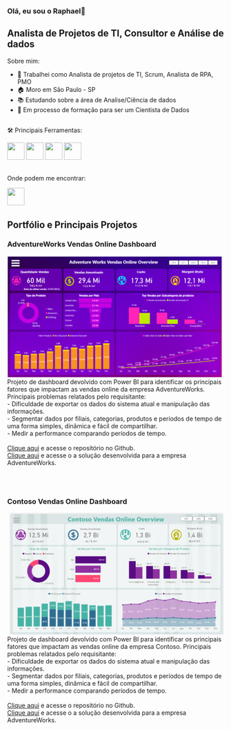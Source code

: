 ### Olá, eu sou o Raphael👋

## Analista de Projetos de TI, Consultor e Análise de dados

Sobre mim:

- 🔭 Trabalhei como Analista de projetos de TI, Scrum, Analista de RPA, PMO
- 🏠 Moro em São Paulo - SP
- 📚 Estudando sobre a área de Analise/Ciência de dados
- 🌱 Em processo de formação para ser um Cientista de Dados

##

🛠️ Principais Ferramentas:

<div>
  <img height="40" width="40" src="https://logospng.org/download/microsoft-excel/logo-microsoft-excel-256.png">
  <img height="40" width="40" src="https://github.com/Raphaneitor/Portfolio/blob/main/linguagens/sql.png?raw=true">
  <img height="40" width="40" src="https://github.com/Raphaneitor/Portfolio/blob/main/linguagens/power%20bi.png?raw=true">
  <img height="40" width="40" src="https://github.com/Raphaneitor/Portfolio/blob/main/linguagens/python.png?raw=true">
</div>

<br>

Onde podem me encontrar:
<div>
  <a href="https://www.linkedin.com/in/raphael-lopes-53348246/">
    <img height="40" width="40" src="https://github.com/Raphaneitor/Portfolio/blob/main/social%20icons/linkedin.png?raw=true">
</a>
</div>

##
## Portfólio e Principais Projetos
### AdventureWorks Vendas Online Dashboard
<img align="left" width="500" src="https://github.com/Raphaneitor/AdventureWorksPortfolio/blob/main/imagens/AdventureWorks_neon_Dashboard_Overview.png?raw=true">
Projeto de dashboard devolvido com Power BI para identificar os principais fatores que impactam as vendas online da empresa AdventureWorks.
Principais problemas relatados pelo requisitante: <br>
- Dificuldade de exportar os dados do sistema atual e manipulação das informações.<br>
- Segmentar dados por filiais, categorias, produtos e períodos de tempo de uma forma simples, dinâmica e fácil de compartilhar.<br>
- Medir a performance comparando períodos de tempo.<br>
<br>
<a href="https://github.com/Raphaneitor/AdventureWorksPortfolio" target="_blank">Clique aqui</a> e acesse o repositório no Github.
<br>
<a href="https://app.powerbi.com/view?r=eyJrIjoiMTc0MzI1MTctYWEwZC00NmQzLTkyZmYtMGI1MmU0MzlmM2U2IiwidCI6IjNhNzMyOWQ1LWRmZmUtNDhiYS1iODE0LTU3YjAyOWFiNjcwOCJ9">Clique aqui</a> e acesse o a solução desenvolvida para a empresa AdventureWorks.

<br><br>

### Contoso Vendas Online Dashboard
<img align="right" width="500" src="https://github.com/Raphaneitor/ContosoPortolio/blob/main/imagens/Contoso_Dashboard_Overview.png?raw=true">
Projeto de dashboard devolvido com Power BI para identificar os principais fatores que impactam as vendas online da empresa Contoso.
Principais problemas relatados pelo requisitante: <br>
- Dificuldade de exportar os dados do sistema atual e manipulação das informações.<br>
- Segmentar dados por filiais, categorias, produtos e períodos de tempo de uma forma simples, dinâmica e fácil de compartilhar.<br>
- Medir a performance comparando períodos de tempo.<br>
<br>
<a href="https://github.com/Raphaneitor/ContosoPortolio/tree/main" target="_blank">Clique aqui</a> e acesse o repositório no Github.
<br>
<a href="https://app.powerbi.com/view?r=eyJrIjoiOWIwNGVhMWUtY2Y4OS00NzRjLWJkMzQtNzY5YjViNjA2Y2Q1IiwidCI6IjNhNzMyOWQ1LWRmZmUtNDhiYS1iODE0LTU3YjAyOWFiNjcwOCJ9">Clique aqui</a> e acesse o a solução desenvolvida para a empresa AdventureWorks.



<!--
**Raphaneitor/Raphaneitor** is a ✨ _special_ ✨ repository because its `README.md` (this file) appears on your GitHub profile.

Here are some ideas to get you started:

- 🔭 I’m currently working on ...
- 🌱 I’m currently learning ...
- 👯 I’m looking to collaborate on ...
- 🤔 I’m looking for help with ...
- 💬 Ask me about ...
- 📫 How to reach me: ...
- 😄 Pronouns: ...
- ⚡ Fun fact: ...
-->
